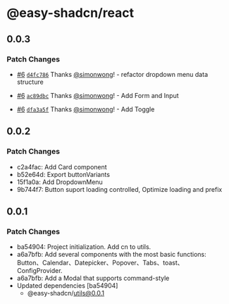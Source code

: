 # @easy-shadcn/react

## 0.0.3

### Patch Changes

- [#6](https://github.com/simonwong/easy-shadcn/pull/6) [`d4fc786`](https://github.com/simonwong/easy-shadcn/commit/d4fc786ae90ab9c84acc2d4add92c9367b4953c3) Thanks [@simonwong](https://github.com/simonwong)! - refactor dropdown menu data structure

- [#6](https://github.com/simonwong/easy-shadcn/pull/6) [`ac89dbc`](https://github.com/simonwong/easy-shadcn/commit/ac89dbca963ccb18b021a42c1ae83dfda939c805) Thanks [@simonwong](https://github.com/simonwong)! - Add Form and Input

- [#6](https://github.com/simonwong/easy-shadcn/pull/6) [`dfa3a5f`](https://github.com/simonwong/easy-shadcn/commit/dfa3a5f62477d21bc40b694c353c92736c80d665) Thanks [@simonwong](https://github.com/simonwong)! - Add Toggle

## 0.0.2

### Patch Changes

- c2a4fac: Add Card component
- b52e64d: Export buttonVariants
- 15f1a0a: Add DropdownMenu
- 9b744f7: Button suport loading controlled, Optimize loading and prefix

## 0.0.1

### Patch Changes

- ba54904: Project initialization. Add cn to utils.
- a6a7bfb: Add several components with the most basic functions: Button、Calendar、Datepicker、Popover、Tabs、toast、ConfigProvider.
- a6a7bfb: Add a Modal that supports command-style
- Updated dependencies [ba54904]
  - @easy-shadcn/utils@0.0.1
